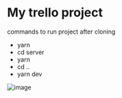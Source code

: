 # My trello project

commands to run project after cloning
- yarn
- cd server
- yarn
- cd ..
- yarn dev


![image](https://github.com/RinalinDS/analogtrello/assets/87417639/bc86f451-7129-4dc7-95f9-ed559759dfc9)
